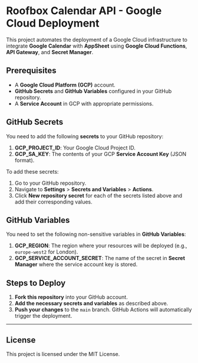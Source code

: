 # Roofbox Calendar API - Google Cloud Deployment

This project automates the deployment of a Google Cloud infrastructure to integrate **Google Calendar** with **AppSheet** using **Google Cloud Functions**, **API Gateway**, and **Secret Manager**.

## Prerequisites

- A **Google Cloud Platform (GCP)** account.
- **GitHub Secrets** and **GitHub Variables** configured in your GitHub repository.
- A **Service Account** in GCP with appropriate permissions.

## GitHub Secrets

You need to add the following **secrets** to your GitHub repository:

1. **GCP_PROJECT_ID**: Your Google Cloud Project ID.
2. **GCP_SA_KEY**: The contents of your GCP **Service Account Key** (JSON format).

To add these secrets:

1. Go to your GitHub repository.
2. Navigate to **Settings** > **Secrets and Variables** > **Actions**.
3. Click **New repository secret** for each of the secrets listed above and add their corresponding values.

## GitHub Variables

You need to set the following non-sensitive variables in **GitHub Variables**:

1. **GCP_REGION**: The region where your resources will be deployed (e.g., `europe-west2` for London).
2. **GCP_SERVICE_ACCOUNT_SECRET**: The name of the secret in **Secret Manager** where the service account key is stored.

## Steps to Deploy

1. **Fork this repository** into your GitHub account.
2. **Add the necessary secrets and variables** as described above.
3. **Push your changes** to the `main` branch. GitHub Actions will automatically trigger the deployment.

---

## License

This project is licensed under the MIT License.
